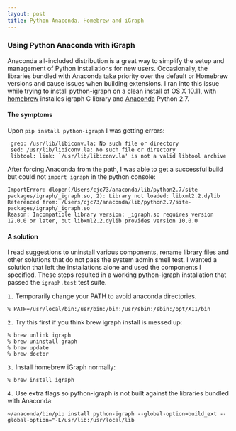 ```yaml
---
layout: post
title: Python Anaconda, Homebrew and iGraph
---
```


### Using Python Anaconda with iGraph
Anaconda all-included distribution is a great way to simplify the setup and management of Python installations for new users. Occasionally, the libraries bundled with Anaconda take priority over the default or Homebrew versions and cause issues when building extensions. I ran into this issue while trying to install python-igraph on a clean install of OS X 10.11, with [homebrew](brew.sh) installes igraph C library and [Anaconda](https://anaconda.org/) Python 2.7.

#### The symptoms

Upon `pip install python-igraph` I was getting errors:

     grep: /usr/lib/libiconv.la: No such file or directory
     sed: /usr/lib/libiconv.la: No such file or directory
     libtool: link: `/usr/lib/libiconv.la' is not a valid libtool archive

After forcing Anaconda from the path, I was able to get a successful build but could not `import igraph` in the python console:

```
ImportError: dlopen(/Users/cjc73/anaconda/lib/python2.7/site-packages/igraph/_igraph.so, 2): Library not loaded: libxml2.2.dylib
Referenced from: /Users/cjc73/anaconda/lib/python2.7/site-packages/igraph/_igraph.so
Reason: Incompatible library version: _igraph.so requires version 12.0.0 or later, but libxml2.2.dylib provides version 10.0.0 
```

#### A solution

I read suggestions to uninstall various components, rename library files and other solutions that do not pass the system admin smell test. I wanted a solution that left the installations alone and used the components I specified. These steps resulted in a working python-igraph installation that passed the `igraph.test` test suite. 


`1.` Temporarily change your PATH to avoid anaconda directories.

    % PATH=/usr/local/bin:/usr/bin:/bin:/usr/sbin:/sbin:/opt/X11/bin

`2.` Try this first if you think brew igraph install is messed up:

    % brew unlink igraph
    % brew uninstall graph
    % brew update
    % brew doctor

`3.` Install homebrew iGraph normally: 

    % brew install igraph

`4.` Use extra flags so python-igraph is not built against the libraries bundled with Anaconda:

    ~/anaconda/bin/pip install python-igraph --global-option=build_ext --global-option="-L/usr/lib:/usr/local/lib
   
